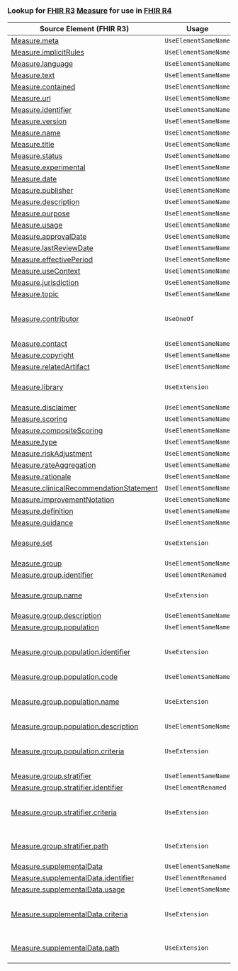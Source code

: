 ### Lookup for [FHIR R3](https://hl7.org/fhir/STU3/) [Measure](https://hl7.org/fhir/STU3/Measure.html) for use in [FHIR R4](https://hl7.org/fhir/R4/)

| Source Element (FHIR R3) | Usage | Target |
| -------------- | ----- | ------ |
| [Measure.meta](https://hl7.org/fhir/STU3/Measure.html#resource) | `UseElementSameName` | [Measure.meta](https://hl7.org/fhir/R4/Measure.html#resource) |
| [Measure.implicitRules](https://hl7.org/fhir/STU3/Measure.html#resource) | `UseElementSameName` | [Measure.implicitRules](https://hl7.org/fhir/R4/Measure.html#resource) |
| [Measure.language](https://hl7.org/fhir/STU3/Measure.html#resource) | `UseElementSameName` | [Measure.language](https://hl7.org/fhir/R4/Measure.html#resource) |
| [Measure.text](https://hl7.org/fhir/STU3/Measure.html#resource) | `UseElementSameName` | [Measure.text](https://hl7.org/fhir/R4/Measure.html#resource) |
| [Measure.contained](https://hl7.org/fhir/STU3/Measure.html#resource) | `UseElementSameName` | [Measure.contained](https://hl7.org/fhir/R4/Measure.html#resource) |
| [Measure.url](https://hl7.org/fhir/STU3/Measure.html#resource) | `UseElementSameName` | [Measure.url](https://hl7.org/fhir/R4/Measure.html#resource) |
| [Measure.identifier](https://hl7.org/fhir/STU3/Measure.html#resource) | `UseElementSameName` | [Measure.identifier](https://hl7.org/fhir/R4/Measure.html#resource) |
| [Measure.version](https://hl7.org/fhir/STU3/Measure.html#resource) | `UseElementSameName` | [Measure.version](https://hl7.org/fhir/R4/Measure.html#resource) |
| [Measure.name](https://hl7.org/fhir/STU3/Measure.html#resource) | `UseElementSameName` | [Measure.name](https://hl7.org/fhir/R4/Measure.html#resource) |
| [Measure.title](https://hl7.org/fhir/STU3/Measure.html#resource) | `UseElementSameName` | [Measure.title](https://hl7.org/fhir/R4/Measure.html#resource) |
| [Measure.status](https://hl7.org/fhir/STU3/Measure.html#resource) | `UseElementSameName` | [Measure.status](https://hl7.org/fhir/R4/Measure.html#resource) |
| [Measure.experimental](https://hl7.org/fhir/STU3/Measure.html#resource) | `UseElementSameName` | [Measure.experimental](https://hl7.org/fhir/R4/Measure.html#resource) |
| [Measure.date](https://hl7.org/fhir/STU3/Measure.html#resource) | `UseElementSameName` | [Measure.date](https://hl7.org/fhir/R4/Measure.html#resource) |
| [Measure.publisher](https://hl7.org/fhir/STU3/Measure.html#resource) | `UseElementSameName` | [Measure.publisher](https://hl7.org/fhir/R4/Measure.html#resource) |
| [Measure.description](https://hl7.org/fhir/STU3/Measure.html#resource) | `UseElementSameName` | [Measure.description](https://hl7.org/fhir/R4/Measure.html#resource) |
| [Measure.purpose](https://hl7.org/fhir/STU3/Measure.html#resource) | `UseElementSameName` | [Measure.purpose](https://hl7.org/fhir/R4/Measure.html#resource) |
| [Measure.usage](https://hl7.org/fhir/STU3/Measure.html#resource) | `UseElementSameName` | [Measure.usage](https://hl7.org/fhir/R4/Measure.html#resource) |
| [Measure.approvalDate](https://hl7.org/fhir/STU3/Measure.html#resource) | `UseElementSameName` | [Measure.approvalDate](https://hl7.org/fhir/R4/Measure.html#resource) |
| [Measure.lastReviewDate](https://hl7.org/fhir/STU3/Measure.html#resource) | `UseElementSameName` | [Measure.lastReviewDate](https://hl7.org/fhir/R4/Measure.html#resource) |
| [Measure.effectivePeriod](https://hl7.org/fhir/STU3/Measure.html#resource) | `UseElementSameName` | [Measure.effectivePeriod](https://hl7.org/fhir/R4/Measure.html#resource) |
| [Measure.useContext](https://hl7.org/fhir/STU3/Measure.html#resource) | `UseElementSameName` | [Measure.useContext](https://hl7.org/fhir/R4/Measure.html#resource) |
| [Measure.jurisdiction](https://hl7.org/fhir/STU3/Measure.html#resource) | `UseElementSameName` | [Measure.jurisdiction](https://hl7.org/fhir/R4/Measure.html#resource) |
| [Measure.topic](https://hl7.org/fhir/STU3/Measure.html#resource) | `UseElementSameName` | [Measure.topic](https://hl7.org/fhir/R4/Measure.html#resource) |
| [Measure.contributor](https://hl7.org/fhir/STU3/Measure.html#resource) | `UseOneOf` | [Measure.author](https://hl7.org/fhir/R4/Measure.html#resource)<br />[Measure.editor](https://hl7.org/fhir/R4/Measure.html#resource)<br />[Measure.reviewer](https://hl7.org/fhir/R4/Measure.html#resource)<br />[Measure.endorser](https://hl7.org/fhir/R4/Measure.html#resource) |
| [Measure.contact](https://hl7.org/fhir/STU3/Measure.html#resource) | `UseElementSameName` | [Measure.contact](https://hl7.org/fhir/R4/Measure.html#resource) |
| [Measure.copyright](https://hl7.org/fhir/STU3/Measure.html#resource) | `UseElementSameName` | [Measure.copyright](https://hl7.org/fhir/R4/Measure.html#resource) |
| [Measure.relatedArtifact](https://hl7.org/fhir/STU3/Measure.html#resource) | `UseElementSameName` | [Measure.relatedArtifact](https://hl7.org/fhir/R4/Measure.html#resource) |
| [Measure.library](https://hl7.org/fhir/STU3/Measure.html#resource) | `UseExtension` | [http://hl7.org/fhir/3.0/StructureDefinition/extension-Measure.library](StructureDefinition-ext-R3-Measure.library.html) |
| [Measure.disclaimer](https://hl7.org/fhir/STU3/Measure.html#resource) | `UseElementSameName` | [Measure.disclaimer](https://hl7.org/fhir/R4/Measure.html#resource) |
| [Measure.scoring](https://hl7.org/fhir/STU3/Measure.html#resource) | `UseElementSameName` | [Measure.scoring](https://hl7.org/fhir/R4/Measure.html#resource) |
| [Measure.compositeScoring](https://hl7.org/fhir/STU3/Measure.html#resource) | `UseElementSameName` | [Measure.compositeScoring](https://hl7.org/fhir/R4/Measure.html#resource) |
| [Measure.type](https://hl7.org/fhir/STU3/Measure.html#resource) | `UseElementSameName` | [Measure.type](https://hl7.org/fhir/R4/Measure.html#resource) |
| [Measure.riskAdjustment](https://hl7.org/fhir/STU3/Measure.html#resource) | `UseElementSameName` | [Measure.riskAdjustment](https://hl7.org/fhir/R4/Measure.html#resource) |
| [Measure.rateAggregation](https://hl7.org/fhir/STU3/Measure.html#resource) | `UseElementSameName` | [Measure.rateAggregation](https://hl7.org/fhir/R4/Measure.html#resource) |
| [Measure.rationale](https://hl7.org/fhir/STU3/Measure.html#resource) | `UseElementSameName` | [Measure.rationale](https://hl7.org/fhir/R4/Measure.html#resource) |
| [Measure.clinicalRecommendationStatement](https://hl7.org/fhir/STU3/Measure.html#resource) | `UseElementSameName` | [Measure.clinicalRecommendationStatement](https://hl7.org/fhir/R4/Measure.html#resource) |
| [Measure.improvementNotation](https://hl7.org/fhir/STU3/Measure.html#resource) | `UseElementSameName` | [Measure.improvementNotation](https://hl7.org/fhir/R4/Measure.html#resource) |
| [Measure.definition](https://hl7.org/fhir/STU3/Measure.html#resource) | `UseElementSameName` | [Measure.definition](https://hl7.org/fhir/R4/Measure.html#resource) |
| [Measure.guidance](https://hl7.org/fhir/STU3/Measure.html#resource) | `UseElementSameName` | [Measure.guidance](https://hl7.org/fhir/R4/Measure.html#resource) |
| [Measure.set](https://hl7.org/fhir/STU3/Measure.html#resource) | `UseExtension` | [http://hl7.org/fhir/3.0/StructureDefinition/extension-Measure.set](StructureDefinition-ext-R3-Measure.set.html) |
| [Measure.group](https://hl7.org/fhir/STU3/Measure.html#resource) | `UseElementSameName` | [Measure.group](https://hl7.org/fhir/R4/Measure.html#resource) |
| [Measure.group.identifier](https://hl7.org/fhir/STU3/Measure.html#resource) | `UseElementRenamed` | [Measure.group.code](https://hl7.org/fhir/R4/Measure.html#resource) |
| [Measure.group.name](https://hl7.org/fhir/STU3/Measure.html#resource) | `UseExtension` | [http://hl7.org/fhir/3.0/StructureDefinition/extension-Measure.group.name](StructureDefinition-ext-R3-Measure.gr.name.html) |
| [Measure.group.description](https://hl7.org/fhir/STU3/Measure.html#resource) | `UseElementSameName` | [Measure.group.description](https://hl7.org/fhir/R4/Measure.html#resource) |
| [Measure.group.population](https://hl7.org/fhir/STU3/Measure.html#resource) | `UseElementSameName` | [Measure.group.population](https://hl7.org/fhir/R4/Measure.html#resource) |
| [Measure.group.population.identifier](https://hl7.org/fhir/STU3/Measure.html#resource) | `UseExtension` | [http://hl7.org/fhir/3.0/StructureDefinition/extension-Measure.group.population.identifier](StructureDefinition-ext-R3-Measure.gr.po.identifier.html) |
| [Measure.group.population.code](https://hl7.org/fhir/STU3/Measure.html#resource) | `UseElementSameName` | [Measure.group.population.code](https://hl7.org/fhir/R4/Measure.html#resource) |
| [Measure.group.population.name](https://hl7.org/fhir/STU3/Measure.html#resource) | `UseExtension` | [http://hl7.org/fhir/3.0/StructureDefinition/extension-Measure.group.population.name](StructureDefinition-ext-R3-Measure.gr.po.name.html) |
| [Measure.group.population.description](https://hl7.org/fhir/STU3/Measure.html#resource) | `UseElementSameName` | [Measure.group.population.description](https://hl7.org/fhir/R4/Measure.html#resource) |
| [Measure.group.population.criteria](https://hl7.org/fhir/STU3/Measure.html#resource) | `UseExtension` | [http://hl7.org/fhir/3.0/StructureDefinition/extension-Measure.group.population.criteria](StructureDefinition-ext-R3-Measure.gr.po.criteria.html) |
| [Measure.group.stratifier](https://hl7.org/fhir/STU3/Measure.html#resource) | `UseElementSameName` | [Measure.group.stratifier](https://hl7.org/fhir/R4/Measure.html#resource) |
| [Measure.group.stratifier.identifier](https://hl7.org/fhir/STU3/Measure.html#resource) | `UseElementRenamed` | [Measure.group.stratifier.code](https://hl7.org/fhir/R4/Measure.html#resource) |
| [Measure.group.stratifier.criteria](https://hl7.org/fhir/STU3/Measure.html#resource) | `UseExtension` | [http://hl7.org/fhir/3.0/StructureDefinition/extension-Measure.group.stratifier.criteria](StructureDefinition-ext-R3-Measure.gr.st.criteria.html) |
| [Measure.group.stratifier.path](https://hl7.org/fhir/STU3/Measure.html#resource) | `UseExtension` | [http://hl7.org/fhir/3.0/StructureDefinition/extension-Measure.group.stratifier.path](StructureDefinition-ext-R3-Measure.gr.st.path.html) |
| [Measure.supplementalData](https://hl7.org/fhir/STU3/Measure.html#resource) | `UseElementSameName` | [Measure.supplementalData](https://hl7.org/fhir/R4/Measure.html#resource) |
| [Measure.supplementalData.identifier](https://hl7.org/fhir/STU3/Measure.html#resource) | `UseElementRenamed` | [Measure.supplementalData.code](https://hl7.org/fhir/R4/Measure.html#resource) |
| [Measure.supplementalData.usage](https://hl7.org/fhir/STU3/Measure.html#resource) | `UseElementSameName` | [Measure.supplementalData.usage](https://hl7.org/fhir/R4/Measure.html#resource) |
| [Measure.supplementalData.criteria](https://hl7.org/fhir/STU3/Measure.html#resource) | `UseExtension` | [http://hl7.org/fhir/3.0/StructureDefinition/extension-Measure.supplementalData.criteria](StructureDefinition-ext-R3-Measure.su.criteria.html) |
| [Measure.supplementalData.path](https://hl7.org/fhir/STU3/Measure.html#resource) | `UseExtension` | [http://hl7.org/fhir/3.0/StructureDefinition/extension-Measure.supplementalData.path](StructureDefinition-ext-R3-Measure.su.path.html) |
